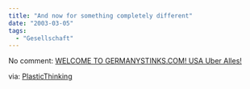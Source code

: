 ```yaml
---
title: "And now for something completely different"
date: "2003-03-05"
tags:
  - "Gesellschaft"
---
```


No comment: [WELCOME TO GERMANYSTINKS.COM! USA Uber Alles!](http://www.germanystinks.com/ "WELCOME TO GERMANYSTINKS.COM! USA Uber Alles!")

via: [PlasticThinking](http://weblog.plasticthinking.org/index.php?itemid=100)
